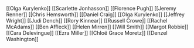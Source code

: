 [[Olga Kurylenko]]
[[Scarlette Jonhasson]]
[[Florence Pugh]]
[[Jeremy Renner]]
[[Chris Hemsworth]]
[[Daniel Craig]]
[[Olga Kurylenko]]
[[Jeffrey Wright]]
[[Judi Dench]]
[[Rory Kinnear]]
[[Russell Crowe]]
[[Rachel McAdams]]
[[Ben Affleck]]
[[Helen Mirren]]
[[Will Smith]]
[[Margot Robbie]]
[[Cara Delevingue]]
[[Ezra Miller]]
[[Chloë Grace Moretz]]
[[Denzel Washington]]
